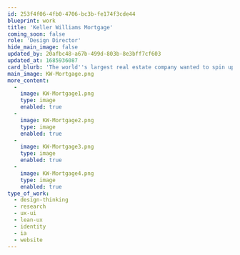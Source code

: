```yaml
---
id: 253f4f06-4fb0-4706-bc3b-fe174f3cde44
blueprint: work
title: 'Keller Williams Mortgage'
coming_soon: false
role: 'Design Director'
hide_main_image: false
updated_by: 20afbc48-a67b-499d-803b-8e3bff7cf603
updated_at: 1685936087
card_blurb: 'The world''s largest real estate company wanted to spin up a Mortgage business. I lead a team delivering an innovative and disruptive strategy deeply rooted in customer research.'
main_image: KW-Mortgage.png
more_content:
  -
    image: KW-Mortgage1.png
    type: image
    enabled: true
  -
    image: KW-Mortgage2.png
    type: image
    enabled: true
  -
    image: KW-Mortgage3.png
    type: image
    enabled: true
  -
    image: KW-Mortgage4.png
    type: image
    enabled: true
type_of_work:
  - design-thinking
  - research
  - ux-ui
  - lean-ux
  - identity
  - ia
  - website
---
```

